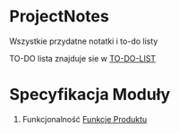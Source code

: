 # ProjectNotes
Wszystkie przydatne notatki i to-do listy 


TO-DO lista znajduje sie w [TO-DO-LIST](ProjectNotes/TO-DO-LIST.md)

# Specyfikacja Moduły
1. Funkcjonalność [Funkcje Produktu](ProjectNotes/Funkcje_Specyfikacja.md)
